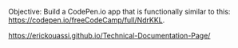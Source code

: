 Objective: Build a CodePen.io app that is functionally similar to this: https://codepen.io/freeCodeCamp/full/NdrKKL.

 https://erickouassi.github.io/Technical-Documentation-Page/
